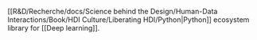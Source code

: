 [[R&D/Recherche/docs/Science behind the Design/Human-Data Interactions/Book/HDI Culture/Liberating HDI/Python|Python]] ecosystem library for [[Deep learning]].